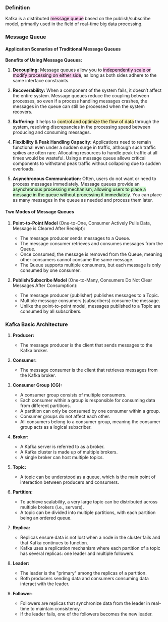 ### Definition

Kafka is a distributed <mark style="background: #FFB8EBA6;">message queue</mark> based on the publish/subscribe model, primarily used in the field of real-time big data processing.

### Message Queue

#### Application Scenarios of Traditional Message Queues

**Benefits of Using Message Queues:**

1. **Decoupling:**
   Message queues allow you to <mark style="background: #FFB8EBA6;">independently scale or modify processing on either side</mark>, as long as both sides adhere to the same interface constraints.

2. **Recoverability:**
   When a component of the system fails, it doesn’t affect the entire system. Message queues reduce the coupling between processes, so even if a process handling messages crashes, the messages in the queue can still be processed when the system recovers.

3. **Buffering:**
   It helps to <mark style="background: #FFF3A3A6;">control and optimize the flow of data</mark> through the system, resolving discrepancies in the processing speed between producing and consuming messages.

4. **Flexibility & Peak Handling Capacity:**
   Applications need to remain functional even under a sudden surge in traffic, although such traffic spikes are often rare. Allocating resources to handle peak traffic at all times would be wasteful. Using a message queue allows critical components to withstand peak traffic without collapsing due to sudden overloads.

5. **Asynchronous Communication:**
   Often, users do not want or need to process messages immediately. Message queues provide an <mark style="background: #BBFABBA6;">asynchronous processing mechanism, allowing users to place a message in the queue without processing it immediately</mark>. You can place as many messages in the queue as needed and process them later.

#### Two Modes of Message Queues

1. **Point-to-Point Model** (One-to-One, Consumer Actively Pulls Data, Message is Cleared After Receipt):
   - The message producer sends messages to a Queue.
   - The message consumer retrieves and consumes messages from the Queue.
   - Once consumed, the message is removed from the Queue, meaning other consumers cannot consume the same message.
   - The Queue supports multiple consumers, but each message is only consumed by one consumer.

2. **Publish/Subscribe Model** (One-to-Many, Consumers Do Not Clear Messages After Consumption):
   - The message producer (publisher) publishes messages to a Topic.
   - Multiple message consumers (subscribers) consume the message.
   - Unlike the point-to-point model, messages published to a Topic are consumed by all subscribers.

### Kafka Basic Architecture

1. **Producer:** 
   - The message producer is the client that sends messages to the Kafka broker.

2. **Consumer:** 
   - The message consumer is the client that retrieves messages from the Kafka broker.

3. **Consumer Group (CG):** 
   - A consumer group consists of multiple consumers.
   - Each consumer within a group is responsible for consuming data from different partitions.
   - A partition can only be consumed by one consumer within a group.
   - Consumer groups do not affect each other.
   - All consumers belong to a consumer group, meaning the consumer group acts as a logical subscriber.

4. **Broker:** 
   - A Kafka server is referred to as a broker.
   - A Kafka cluster is made up of multiple brokers.
   - A single broker can host multiple topics.

5. **Topic:** 
   - A topic can be understood as a queue, which is the main point of interaction between producers and consumers.

6. **Partition:** 
   - To achieve scalability, a very large topic can be distributed across multiple brokers (i.e., servers).
   - A topic can be divided into multiple partitions, with each partition being an ordered queue.

7. **Replica:** 
   - Replicas ensure data is not lost when a node in the cluster fails and that Kafka continues to function.
   - Kafka uses a replication mechanism where each partition of a topic has several replicas: one leader and multiple followers.

8. **Leader:** 
   - The leader is the "primary" among the replicas of a partition.
   - Both producers sending data and consumers consuming data interact with the leader.

9. **Follower:** 
   - Followers are replicas that synchronize data from the leader in real-time to maintain consistency.
   - If the leader fails, one of the followers becomes the new leader.



